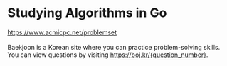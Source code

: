 # Studying Algorithms in Go

https://www.acmicpc.net/problemset
<br>
<br>
Baekjoon is a Korean site where you can practice problem-solving skills.
<br>
You can view questions by visiting https://boj.kr/{question_number}.